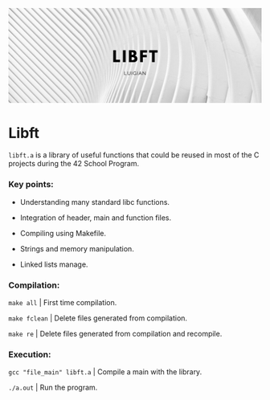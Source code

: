 ![](resources/images/libft_banner.png)

# Libft

`libft.a` is a library of useful functions that could be reused in most of the C projects during the 42 School Program.

### Key points:

* Understanding many standard libc functions.

* Integration of header, main and function files.

* Compiling using Makefile.

* Strings and memory manipulation.

* Linked lists manage.


### Compilation:

`make all`
| First time compilation.

`make fclean`
| Delete files generated from compilation.

`make re`
| Delete files generated from compilation and recompile.


### Execution:

`gcc "file_main" libft.a`
| Compile a main with the library.

`./a.out`
| Run the program.
